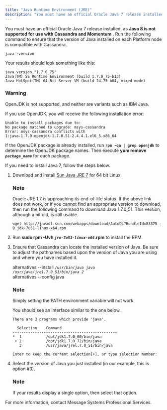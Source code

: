 ```yaml
---
title: "Java Runtime Environment (JRE)"
description: "You must have an official Oracle Java 7 release installed as Java 8 is not supported for use with Cassandra and Momentum Run the following command to ensure that the version of Java installed on each Platform node is compatible with Cassandra Your results should look something like this Open..."
---
```


<a name="idp450192"></a> 

You must have an official Oracle Java 7 release installed, as **Java 8 is not supported for use with Cassandra and Momentum** . Run the following command to ensure that the version of Java installed on each Platform node is compatible with Cassandra.

`java -version`

Your results should look something like this:

```
java version "1.7.0_75"
Java(TM) SE Runtime Environment (build 1.7.0_75-b13)
Java HotSpot(TM) 64-Bit Server VM (build 24.75-b04, mixed mode)
```

### Warning

OpenJDK is not supported, and neither are variants such as IBM Java.

If you use OpenJDK, you will receive the following installation error:

```
Unable to install packages due to:
No package matched to upgrade: msys-cassandra
Error: msys-cassandra conflicts with 
1:java-1.7.0-openjdk-1.7.0.51-2.4.4.1.el6_5.x86_64
```

If the OpenJDK package is already installed, run **`rpm -qa | grep openjdk`**                     to determine the OpenJDK package names. Then execute **yum remove *`package_name`***                         for each package.

If you need to install Java 7, follow the steps below.

1.  Download and install [Sun Java JRE 7](http://www.oracle.com/technetwork/java/javase/downloads/java-archive-downloads-javase7-521261.html#jre-7u80-oth-JPR) for 64 bit Linux.

    ### Note

    Oracle JRE 1.7 is approaching its end-of-life status. If the above link does not work, or if you cannot find an appropriate version to download, then run the following command to download Java 1.7.0_51\. This version, although a bit old, is still usable.

    `wget http://javadl.sun.com/webapps/download/AutoDL?BundleId=83375 -O jdk-7u51-linux-x64.rpm`
2.  Run **sudo rpm -Uvh *`jre-7u51-linux-x64`*.rpm**                                     to install the RPM.

3.  Ensure that Cassandra can locate the installed version of Java. Be sure to adjust the pathnames based upon the version of Java you are using and where you have installed it.

    alternatives --install *`/usr/bin/java java /usr/java/jre1.7.0_51/bin/java 2`*                                       
    alternatives --config java
    ### Note

    Simply setting the PATH environment variable will not work.

    You should see an interface similar to the one below.

    ```
    There are 3 programs which provide 'java'.

      Selection    Command
    -----------------------------------------------
    *  1           /opt/jdk1.7.0_60/bin/java
     + 2           /opt/jdk1.7.0_72/bin/java
       3           /usr/java/jrel.7.0_51/bin/java

    Enter to keep the current selection[+], or type selection number:
    ```

4.  Select the version of Java you just installed (in our example, this is option #3).

    ### Note

    If your results display a single option, then select that option.

For more information, contact Message Systems Professional Services.
